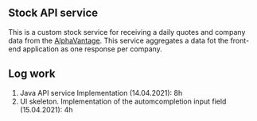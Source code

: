 ## Stock API service

This is a custom stock service for receiving a daily quotes and company data from the [AlphaVantage](https://www.alphavantage.co/). This service aggregates a data fot the front-end application as one response per company.

## Log work

1. Java API service Implementation (14.04.2021): 8h
2. UI skeleton. Implementation of the automcompletion input field (15.04.2021): 4h 
